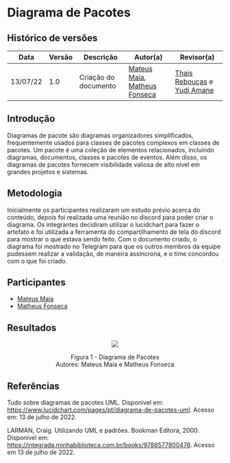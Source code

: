 # Diagrama de Pacotes

## Histórico de versões
| Data     | Versão | Descrição            | Autor(a)                                                                                                   | Revisor(a)                             |
| -------- | ------ | -------------------- | ---------------------------------------------------------------------------------------------------------- | -------------------------------------- |
| 13/07/22 | 1.0    | Criação do documento | [Mateus Maia](https://github.com/mateusmaiamaia), [Matheus Fonseca](https://github.com/gatotabaco) | [Thais Rebouças](https://github.com/Thais-ra) e [Yudi Amane](https://github.com/yudi-azvd) |


## Introdução

Diagramas de pacote são diagramas organizadores simplificados, frequentemente usados ​​para classes de pacotes complexos em classes de pacotes. Um pacote é uma coleção de elementos relacionados, incluindo diagramas, documentos, classes e pacotes de eventos. Além disso, os diagramas de pacotes fornecem visibilidade valiosa de alto nível em grandes projetos e sistemas.

## Metodologia

Inicialmente os participantes realizaram um estudo prévio acerca do conteúdo, depois foi realizada uma reunião no discord para poder criar o diagrama. Os integrantes decidiram utilizar o lucidchart para fazer o artefato e foi utilizada a ferramenta do compartilhamento de tela do discord para mostrar o que estava sendo feito. Com o documento criado, o diagrama foi mostrado no Telegram para que os outros membros da equipe pudessem realizar a validação, de maneira assíncrona, e o time concordou com o que foi criado.

## Participantes

- [Mateus Maia](https://github.com/mateusmaiamaia)
- [Matheus Fonseca](https://github.com/gatotabaco)

## Resultados

<p align = "center"> <img src="images/diagramaDePacotes.jpeg"/> </p>
<p align = "center"> 
Figura 1 - Diagrama de Pacotes <br>
Autores: Mateus Maia e Matheus Fonseca
</p>

## Referências


Tudo sobre diagramas de pacotes UML. Disponível em: <https://www.lucidchart.com/pages/pt/diagrama-de-pacotes-uml>. Acesso em: 13 de julho de 2022.

LARMAN, Craig. Utilizando UML e padrões. Bookman Editora, 2000. Disponível em: <https://integrada.minhabiblioteca.com.br/books/9788577800476>. Acesso em 13 de julho de 2022.


